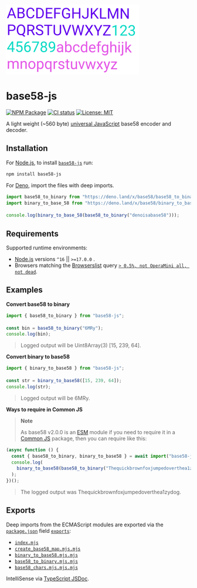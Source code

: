 ![base58 logo](https://raw.githubusercontent.com/pur3miish/base58/main/static/base58.svg)

# base58-js

[![NPM Package](https://img.shields.io/npm/v/base58-js.svg)](https://www.npmjs.org/package/base58-js) [![CI status](https://github.com/pur3miish/base58-js/workflows/CI/badge.svg)](https://github.com/pur3miish/base58-js/actions) [![License: MIT](https://img.shields.io/badge/License-MIT-yellow.svg)](https://github.com/pur3miish/base58-js/blob/main/LICENSE)

A light weight (\~560 byte) [universal JavaScript](https://en.wikipedia.org/wiki/Isomorphic_JavaScript) base58 encoder and decoder.

## Installation

For [Node.js](https://nodejs.org), to install [`base58-js`](https://npm.im/base58-js) run:

```sh
npm install base58-js
```

For [Deno](https://deno.land/), import the files with deep imports.

```js
import base58_to_binary from "https://deno.land/x/base58/base58_to_binary.mjs";
import binary_to_base_58 from "https://deno.land/x/base58/binary_to_base58.mjs";

console.log(binary_to_base_58(base58_to_binary("denoisabase58")));
```

## Requirements

Supported runtime environments:

- [Node.js](https://nodejs.org) versions `^16` || `>=17.0.0` .
- Browsers matching the [Browserslist](https://browsersl.ist) query [`> 0.5%, not OperaMini all, not dead`](https://browsersl.ist/?q=%3E+0.5%25%2C+not+OperaMini+all%2C+not+dead).

## Examples

**Convert base58 to binary**

```js
import { base58_to_binary } from "base58-js";

const bin = base58_to_binary("6MRy");
console.log(bin);
```

> Logged output will be Uint8Array(3) [15, 239, 64].

**Convert binary to base58**

```js
import { binary_to_base58 } from "base58-js";

const str = binary_to_base58([15, 239, 64]);
console.log(str);
```

> Logged output will be 6MRy.

**Ways to require in Common JS**

> **Note**
>
> As base58 v2.0.0 is an [ESM](https://nodejs.org/docs/latest-v16.x/api/esm.html) module if you need to require it in a [Common JS](https://nodejs.org/docs/latest-v16.x/api/modules.html) package, then you can require like this:

```js
(async function () {
  const { base58_to_binary, binary_to_base58 } = await import("base58-js");
  console.log(
    binary_to_base58(base58_to_binary("Thequickbrownfoxjumpedoverthea1zydog"))
  );
})();
```

> The logged output was Thequickbrownfoxjumpedoverthea1zydog.

## Exports

Deep imports from the ECMAScript modules are exported via the [`package.json`](./package.json) field [`exports`](https://nodejs.org/api/packages.html#exports):

- [`index.mjs`](./index.mjs)
- [`create_base58_map.mjs.mjs`](./create_base58_map.mjs.mjs)
- [`binary_to_base58.mjs.mjs`](./binary_to_base58.mjs.mjs)
- [`base58_to_binary.mjs.mjs`](./base58_to_binary.mjs.mjs)
- [`base58_chars.mjs.mjs.mjs`](./base58_chars.mjs.mjs.mjs)

IntelliSense via [TypeScript JSDoc](https://www.typescriptlang.org/docs/handbook/jsdoc-supported-types.html).
